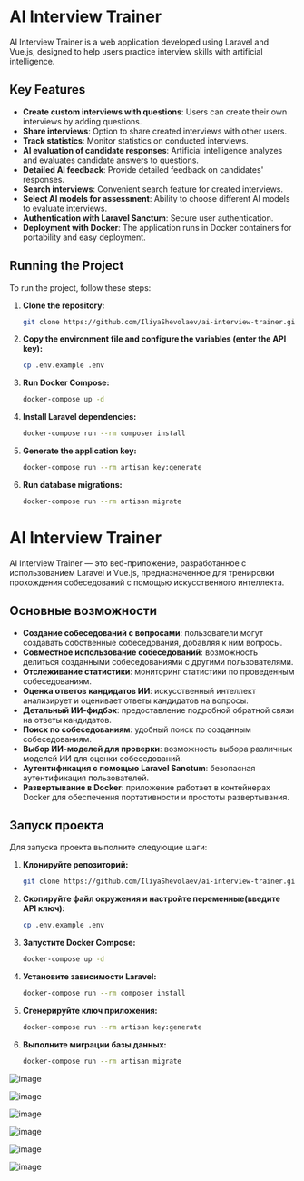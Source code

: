 # AI Interview Trainer

AI Interview Trainer is a web application developed using Laravel and Vue.js, designed to help users practice interview skills with artificial intelligence.

## Key Features

- **Create custom interviews with questions**: Users can create their own interviews by adding questions.
- **Share interviews**: Option to share created interviews with other users.
- **Track statistics**: Monitor statistics on conducted interviews.
- **AI evaluation of candidate responses**: Artificial intelligence analyzes and evaluates candidate answers to questions.
- **Detailed AI feedback**: Provide detailed feedback on candidates' responses.
- **Search interviews**: Convenient search feature for created interviews.
- **Select AI models for assessment**: Ability to choose different AI models to evaluate interviews.
- **Authentication with Laravel Sanctum**: Secure user authentication.
- **Deployment with Docker**: The application runs in Docker containers for portability and easy deployment.

## Running the Project

To run the project, follow these steps:

1. **Clone the repository:**

   ```bash
   git clone https://github.com/IliyaShevolaev/ai-interview-trainer.git

2. **Copy the environment file and configure the variables (enter the API key):**

   ```bash
   cp .env.example .env

3. **Run Docker Compose:**

   ```bash
   docker-compose up -d

4. **Install Laravel dependencies:**

   ```bash
   docker-compose run --rm composer install

5. **Generate the application key:**

   ```bash
   docker-compose run --rm artisan key:generate

6. **Run database migrations:**

   ```bash
   docker-compose run --rm artisan migrate

# AI Interview Trainer

AI Interview Trainer — это веб-приложение, разработанное с использованием Laravel и Vue.js, предназначенное для тренировки прохождения собеседований с помощью искусственного интеллекта.

## Основные возможности

- **Создание собеседований с вопросами**: пользователи могут создавать собственные собеседования, добавляя к ним вопросы.
- **Совместное использование собеседований**: возможность делиться созданными собеседованиями с другими пользователями.
- **Отслеживание статистики**: мониторинг статистики по проведенным собеседованиям.
- **Оценка ответов кандидатов ИИ**: искусственный интеллект анализирует и оценивает ответы кандидатов на вопросы.
- **Детальный ИИ-фидбэк**: предоставление подробной обратной связи на ответы кандидатов.
- **Поиск по собеседованиям**: удобный поиск по созданным собеседованиям.
- **Выбор ИИ-моделей для проверки**: возможность выбора различных моделей ИИ для оценки собеседований.
- **Аутентификация с помощью Laravel Sanctum**: безопасная аутентификация пользователей.
- **Развертывание в Docker**: приложение работает в контейнерах Docker для обеспечения портативности и простоты развертывания.

## Запуск проекта

Для запуска проекта выполните следующие шаги:

1. **Клонируйте репозиторий:**

   ```bash
   git clone https://github.com/IliyaShevolaev/ai-interview-trainer.git

2. **Скопируйте файл окружения и настройте переменные(введите API ключ):**

   ```bash
   cp .env.example .env

3. **Запустите Docker Compose:**

   ```bash
   docker-compose up -d

4. **Установите зависимости Laravel:**

   ```bash
   docker-compose run --rm composer install

5. **Сгенерируйте ключ приложения:**

   ```bash
   docker-compose run --rm artisan key:generate

6. **Выполните миграции базы данных:**

   ```bash
   docker-compose run --rm artisan migrate
   
![image](https://github.com/user-attachments/assets/f3eca322-50c9-4b33-b54d-1b0dde2a9627)

![image](https://github.com/user-attachments/assets/3521bfd6-5755-4553-84d8-11d01a9c7a2a)

![image](https://github.com/user-attachments/assets/176c7f9c-1305-4d1b-af8f-38fa4533f801)

![image](https://github.com/user-attachments/assets/a71605c9-3e2d-4eae-a205-faaed21b5205)

![image](https://github.com/user-attachments/assets/4b41b7d6-ad5a-4e9e-80a3-536ee79fd765)

![image](https://github.com/user-attachments/assets/2133fe96-dbb3-45cd-b0b3-6a7d2f4d2fae)
